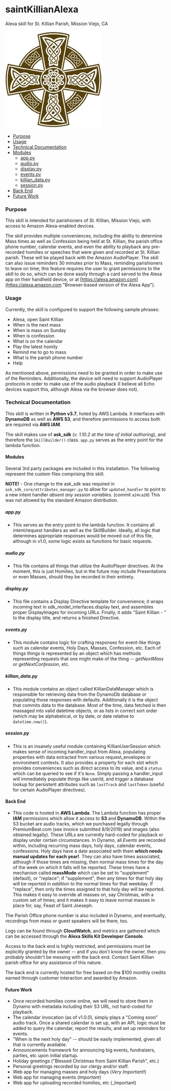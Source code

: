 # saintKillianAlexa
Alexa skill for St. Killian Parish, Mission Viejo, CA

![](./killian-celtic-logo.jpg "St. Killian - Alexa skill")

* [Purpose](#purpose)
* [Usage](#usage)
* [Technical Documentation](#technical-documentation)
* [Modules](#modules)
  * [app.py](#appy)
  * [audio.py](#audio)
  * [display.py](#display)
  * [events.py](#events)
  * [killian_data.py](#killian_data)
  * [session.py](#session)
* [Back End](#back-end)
* [Future Work](#future-work)

### Purpose
This skill is intended for parishioners of St. Killian, Mission Viejo, with access to Amazon Alexa-enabled devices.

The skill provides multiple conveniences, including the ability to determine Mass times as well as Confession being held at St. Killian, the parish office phone number, calendar events, and even the ability to playback any pre-recorded homilies or speeches that were given and recorded at St. Killian parish.  These will be played back with the Amazon AudioPlayer.  The skill can also issue reminders 30 minutes prior to Mass, reminding parishioners to leave on time; this feature requires the user to grant permissions to the skill to do so, which can be done easily through a card served to the Alexa app on their handheld device, or at [https://alexa.amazon.com](https://alexa.amazon.com "Browser-based version of the Alexa App").

### Usage
Currently, the skill is configured to support the following sample phrases:
 
* Alexa, open Saint Killian
* When is the next mass
* When is mass on Sunday
* When is confession
* What is on the calendar
* Play the latest homily
* Remind me to go to mass
* What is the parish phone number
* Help

As mentioned above, permissions need to be granted in order to make use of the Reminders.  Additionally, the device will need to support AudioPlayer protocols in order to make use of the audio playback (I believe all Echo devices support this, although Alexa via the browser does not).

### Technical Documentation
This skill is written in **Python v3.7**, hoted by AWS Lambda.  It interfaces with **DynamoDB** as well as **AWS S3**, and therefore permissions to access both are required via **AWS IAM**.

The skill makes use of **ask_sdk** (_v. 1.10.2 at the time of initial authoring_), and therefore the `SkillBuilder()` class.  `app.py` serves as the entry point for the lambda function.

#### Modules
Several 3rd party packages are included in this installation. The following represent the custom files comprising this skill.

**NOTE!** - One change to the ask_sdk was required in `ask_sdk_core/attributes_manager.py` to allow for `updated_handler` to point to a new intent handler _absent any session variables_. (commit `a24ca20`) This was not allowed by the standard Amazon distribution.

##### app.py
* This serves as the entry point to the lambda function.  It contains all intent/request handlers as well as the SkillBuilder.  Ideally, all logic that determines appropriate responses would be moved out of this file, although in v1.0, some logic exists as functions for basic requests.

##### audio.py
* This file contains all things that utilize the AudioPlayer directives. At the moment, this is just Homilies, but in the future may include Presentations or even Masses, should they be recorded in their entirety.

##### display.py
* This file contains a Display Directive template for convenience; it wraps incoming text in sdk_model_interfaces.display text, and assembles proper DisplayImages for incoming URLs. Finally, it adds "Saint Killian - " to the display title, and returns a finished Directive.

##### events.py
* This module contains logic for crafting responses for event-like things such as calendar events, Holy Days, Masses, Confession, etc. Each of things things is represented by an object which has methods representing requests that one might make of the thing -- _getNextMass_ or _getNextConfession_, etc.

##### killian_data.py
* This module contains an object called KillianDataManager which is responsible for retrieving data from the DynamoDb database or populating those responses with defaults. Additionally it is the object that commits data to the database. Most of the time, data fetched is then massaged into valid datetime objects, or as lists in correct sort order (which may be alphabetical, or by date, or date relative to `datetime.now()`).

##### session.py
* This is an insanely useful module containing KillianUserSession which makes sense of incoming handler_input from Alexa, populating properties with data extracted from various request_envelopes or environment contexts. It also provides a property for each slot which provides conveniences such as direct access to its value, and a `status` which can be queried to see if it's `None`.  Simply passing a handler_input will immediately populate things like userId, and trigger a database lookup for persistent attributes such as `lastTrack` and `lastToken` (useful for certain AudioPlayer directives).

#### Back End
* This code is hosted in **AWS Lambda**. The Lambda function has proper **IAM** permissions which allow it access to **S3** and **DynamoDB**.  Within the S3 bucket are audio tracks, which we purchased legally through PremiumBeat.com (see invoice submitted 8/9/2019) and images (also obtained legally). These URLs are currently hard-coded for playback or display under certain circumstances. In Dynamo, all _Events_ are recorded within, including recurring mass days, holy days, calendar events, confessions.  Holy days have a date associated with them **which needs manual updates for each year!**. They can also have times associated, although if those times are missing, then normal mass times for the day of the week on which it falls will be reported. These times have a mechanism called **massMode** which can be set to "supplement" (default), or "replace"; if "supplement", then any times for that holy day will be reported _in addition to_ the normal times for that weekday.  If "replace", then only the times assigned to that holy day will be reported.  This makes it easy to override all masses on, say Christmas, with a custom set of times; and it makes it easy to leave normal masses in place for, say, Feast of Saint Joeseph.

The Parish Office phone number is also included in Dynamo, and eventually, recordings from mass or guest speakers will be there, too.

Logs can be found through **CloudWatch**, and metrics are gathered which can be accessed through the **Alexa Skills Kit Developer Console**.

Access to the back end is highly restricted, and permissions must be explicitly granted by the owner -- and if you don't know the owner, then you probably shouldn't be messing with the back end. Contact Saint Killian parish office for any assistance of this nature.

The back end is currently hosted for free based on the $100 monthly credits earned through customer interaction and awarded by Amazon.

#### Future Work
* Once recorded homilies come online, we will need to store them in Dynamo with metadata including their S3 URL, not hard-coded for playback.
* The calendar invocation (as of v1.0.0), simply plays a "Coming soon" audio track. Once a shared calendar is set up, with an API, logic must be added to query the calendar, report the results, and set up reminders for events.
* "When is the next holy day" -- should be easily implemented, given all that is currently available.
* Announcements framework for announcing big events, fundraisers, parties, etc upon initial startup.
* Holiday greetings ("Blessed Christmas from Saint Killian Parish", etc.)
* Personal greetings recorded by our clergy and/or staff.
* Web app for managing masses and holy days (_Very Important!_)
* Web app for managing events (_Important_)
* Web app for uploading recorded homilies, etc (_Important)
